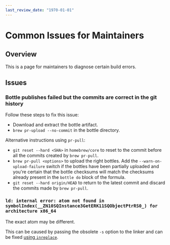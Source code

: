 ```yaml
---
last_review_date: "1970-01-01"
---
```


# Common Issues for Maintainers

## Overview

This is a page for maintainers to diagnose certain build errors.

## Issues

### Bottle publishes failed but the commits are correct in the git history

Follow these steps to fix this issue:

* Download and extract the bottle artifact.
* `brew pr-upload --no-commit` in the bottle directory.

Alternative instructions using `pr-pull`:

* `git reset --hard <SHA>` in `homebrew/core` to reset to the commit before all the commits created by `brew pr-pull`.
* `brew pr-pull <options>` to upload the right bottles. Add the `--warn-on-upload-failure` switch if the bottles have been partially uploaded and you're certain that the bottle checksums will match the checksums already present in the `bottle do` block of the formula.
* `git reset --hard origin/HEAD` to return to the latest commit and discard the commits made by `brew pr-pull`.

### `ld: internal error: atom not found in symbolIndex(__ZN10SQInstance3GetERK11SQObjectPtrRS0_) for architecture x86_64`

The exact atom may be different.

This can be caused by passing the obsolete `-s` option to the linker and can be fixed [using `inreplace`](https://github.com/Homebrew/homebrew-core/commit/c4ad981d788b21a406a6efe7748f2922986919a8).
